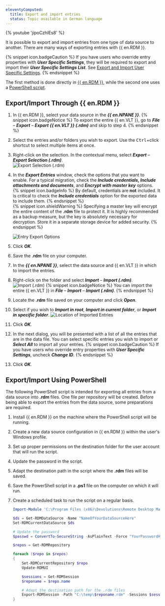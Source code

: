 ```yaml
---
eleventyComputed:
  title: Export and import entries
  status: Topic available in German language
---
```

{% youtube 'jipoCzhIEs8' %}

It is possible to export and import entries from one type of data source to another. There are many ways of exporting entries with {{ en.RDM }}.

{% snippet icon.badgeCaution %}
If you have users who override entry properties with ***User Specific Settings***, they will be required to export and import their ***User Specific Settings List***. See [Export and Import User Specific Settings](/kb/remote-desktop-manager/how-to-articles/export-import-user-specific-settings/).
{% endsnippet %}

The first method is done directly in [{{ en.RDM }}](#exportimport-through-remote-desktop-manager), while the second one uses a [PowerShell script](#exportimport-using-powershell).

## Export/Import Through {{ en.RDM }}
1. In {{ en.RDM }}, select your data source in the ***{{ en.NPANE }}***.
   {% snippet icon.badgeNotice %}
   To export the entire {{ en.VLT }}, go to ***File*** – ***Export*** – ***Export {{ en.VLT }} (.rdm)*** and skip to step 4.
   {% endsnippet %}  

1. Select the entries and/or folders you wish to export. Use the <kbd>Ctrl</kbd>+click shortcut to select multiple items at once.
1. Right-click on the selection. In the contextual menu, select ***Export*** – ***Export Selection (.rdm)***.  
![Export Selection (.rdm)](https://webdevolutions.azureedge.net/docs/en/kb/KB4998.png)
1. In the ***Export Entries*** window, check the options that you want to enable. For a typical migration, check the ***Include credentials, Include attachments and documents***, and ***Encrypt with master key*** options.
   {% snippet icon.badgeInfo %}
   By default, credentials are **not** included. It is critical to check the ***Include credentials*** option for the exported data to include them.
   {% endsnippet %}  
   {% snippet icon.shieldWarning %}
   Specifying a master key will encrypt the entire content of the **.rdm** file to protect it. It is highly recommended as a backup measure, but the key is absolutely necessary for decryption. Store it in a separate storage device for added security.
   {% endsnippet %}  

   ![Entry Export Options](https://webdevolutions.azureedge.net/docs/en/kb/KB4839.png)
1. Click ***OK***.
1. Save the **.rdm** file on your computer.
1. In the ***{{ en.NPANE }}***, select the data source and {{ en.VLT }} in which to import the entries.
1. Right-click on the folder and select ***Import*** – ***Import (.rdm)***.
![Import (.rdm)](https://webdevolutions.azureedge.net/docs/en/kb/KB4999.png)
   {% snippet icon.badgeNotice %}
   You can import the entire {{ en.VLT }} in ***File*** – ***Import*** – ***Import (.rdm)***.
   {% endsnippet %}  

1. Locate the **.rdm** file saved on your computer and click ***Open***.
1. Select if you wish to ***Import in root***, ***Import in current folder***, or ***Import in specific folder***.
![Location of Imported Entries](https://webdevolutions.azureedge.net/docs/en/kb/KB5000.png)
1. Click ***OK***.
1. In the next dialog, you will be presented with a list of all the entries that are in the data file. You can select specific entries you wish to import or ***Select All*** to import all your entries.
   {% snippet icon.badgeCaution %}
   If you have users who override entry properties with ***User Specific Settings***, uncheck ***Change ID***.
   {% endsnippet %}  

1. Click ***OK***.

## Export/Import Using PowerShell
The following PowerShell script is intended for exporting all entries from a data source into **.rdm** files. One file per repository will be created. Before being able to export the entries from the data source, some preparations are required.

1. Install {{ en.RDM }} on the machine where the PowerShell script will be running.
1. Create a new data source configuration in {{ en.RDM }} within the user's Windows profile.
1. Set up proper permissions on the destination folder for the user account that will run the script.
1. Update the password in the script.
1. Adapt the destination path in the script where the **.rdm** files will be saved.
1. Save the PowerShell script in a **.ps1** file on the computer on which it will run.
1. Create a scheduled task to run the script on a regular basis.  

   ```powershell
   Import-Module 'C:\Program Files (x86)\Devolutions\Remote Desktop Manager\RemoteDesktopManager.PowerShellModule.psd1'

   $ds = Get-RDMDataSource -Name "NameOfYourDataSourceHere"
   Set-RDMCurrentDataSource $ds

   # Update the password
   $passwd = ConvertTo-SecureString -AsPlainText -Force "YourPasswordHere"

   $repos = Get-RDMRepository

   foreach ($repo in $repos)
   {
       Set-RDMCurrentRepository $repo
       Update-RDMUI

       $sessions = Get-RDMSession
       $reponame = $repo.name

       # Adapt the destination path for the .rdm files
       Export-RDMSession -Path "C:\temp\$reponame.rdm" -Sessions $sessions -IncludeCredentials -XML -Password $passwd
   }
   ```
